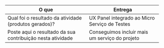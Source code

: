 
|O que| Entrega |
|--|--|
| Qual foi o resultado da atividade (produtos gerados)? |UX Panel integrado ao Micro Serviço de Testes|
| Poste aqui o resultado da sua contribuição nesta atividade |Conseguimos incluir mais um serviço do projeto |
